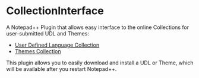 # CollectionInterface

A Notepad++ Plugin that allows easy interface to the online Collections for user-submitted UDL and Themes:
- [User Defined Language Collection](https://github.com/notepad-plus-plus/userDefinedLanguages)
- [Themes Collection](https://github.com/notepad-plus-plus/nppThemes)

This plugin allows you to easily download and install a UDL or Theme, which will be available after you restart Notepad++.

